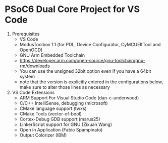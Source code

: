 # PSoC6 Dual Core Project for VS Code

1. Prerequisites
    - VS Code
    - ModusToolbox 1.1 (for PDL, Device Configurator, CyMCUElfTool and OpenOCD)
    - GNU Arm Embedded Toolchain
    - https://developer.arm.com/open-source/gnu-toolchain/gnu-rm/downloads
    - You can use the unsigned 32bit option even if you have a 64bit system
    - note that the version is explicitly entered in the configurations below, make sure to alter those lines as necessary
1. VS Code Extensions
    - ARM Support For Visual Studio Code (dan-c-underwood)
    - C/C++ IntelliSense, debugging (microsoft)
    - CMake language support (twxs)
    - CMake Tools (vector-of-bool)
    - Cortex-Debug GDB support (marus25)
    - LinkerScript support for GNU (Zixuan Wang)
    - Open in Application (Fabio Spampinato)
    - Output Colorizer (IBM)
